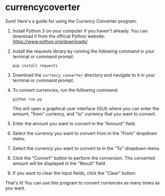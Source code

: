 # currencycoverter
Sure! Here's a guide for using the Currency Converter program:

1. Install Python 3 on your computer if you haven't already. You can download it from the official Python website: https://www.python.org/downloads/

2. Install the requests library by running the following command in your terminal or command prompt:

   ```
   pip install requests
   ```

3. Download the `currency_converter` directory and navigate to it in your terminal or command prompt.

4. To convert currencies, run the following command:

   ```
   python run.py
   ```

   This will open a graphical user interface (GUI) where you can enter the amount, "from" currency, and "to" currency that you want to convert.

5. Enter the amount you want to convert in the "Amount" field.

6. Select the currency you want to convert from in the "From" dropdown menu.

7. Select the currency you want to convert to in the "To" dropdown menu.

8. Click the "Convert" button to perform the conversion. The converted amount will be displayed in the "Result" field.

9. If you want to clear the input fields, click the "Clear" button.

That's it! You can use this program to convert currencies as many times as you want.
